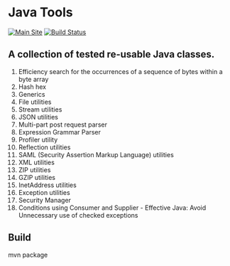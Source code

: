# Java Tools

[![Main Site][gh-pages-shield]][gh-pages-link]
[![Build Status](https://travis-ci.org/imetaxas/java-tools.svg?branch=master)](https://travis-ci.org/imetaxas/java-tools)
## A collection of tested re-usable Java classes.

1.  Efficiency search for the occurrences of a sequence of bytes within a byte array
2.  Hash hex
3.  Generics
4.  File utilities
5.  Stream utilities
6.  JSON utilities
7.  Multi-part post request parser
8.  Expression Grammar Parser
9.  Profiler utility
10. Reflection utilities
11. SAML (Security Assertion Markup Language) utilities
12. XML utilities
13. ZIP utilities
14. GZIP utilities
15. InetAddress utilities
16. Exception utilities
17. Security Manager
18. Conditions using Consumer and Supplier - Effective Java: Avoid Unnecessary use of checked exceptions

Build
-------
mvn package

[gh-pages-shield]: https://img.shields.io/badge/imetaxas.github.io/java-tools-ff55ff.png?style=flat
[gh-pages-link]: https://imetaxas.github.io/java-tools